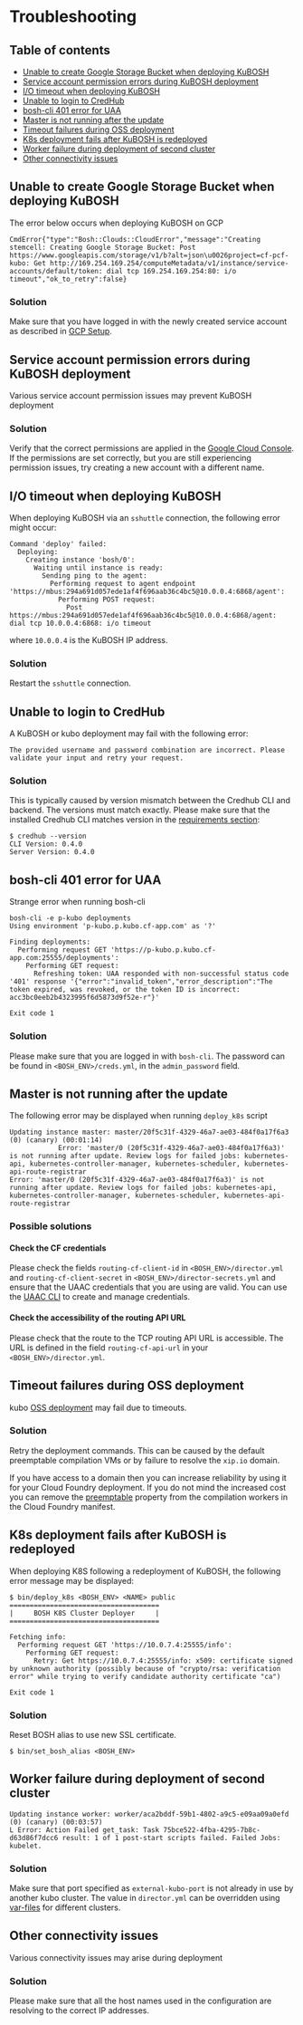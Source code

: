 # Troubleshooting

## Table of contents

 - [Unable to create Google Storage Bucket when deploying KuBOSH](#unable-to-create-google-storage-bucket-when-deploying-kubosh)
 - [Service account permission errors during KuBOSH deployment](#service-account-permission-errors-during-kubosh-deployment)
 - [I/O timeout when deploying KuBOSH](#i-o-timeout-when-deploying-kubosh)
 - [Unable to login to CredHub](#unable-to-login-to-credhub)
 - [bosh-cli 401 error for UAA](#bosh-cli-401-error-for-uaa)
 - [Master is not running after the update](#master-is-not-running-after-the-update)
 - [Timeout failures during OSS deployment](#timeout-failures-during-oss-deployment)
 - [K8s deployment fails after KuBOSH is redeployed](#k8s-deployment-fails-after-kubosh-is-redeployed)
 - [Worker failure during deployment of second cluster](#worker-failure-during-deployment-of-second-cluster)
 - [Other connectivity issues](#other-connectivity-issues)

## Unable to create Google Storage Bucket when deploying KuBOSH

The error below occurs when deploying KuBOSH on GCP

`CmdError{"type":"Bosh::Clouds::CloudError","message":"Creating stemcell: Creating Google Storage Bucket: Post https://www.googleapis.com/storage/v1/b?alt=json\u0026project=cf-pcf-kubo: Get http://169.254.169.254/computeMetadata/v1/instance/service-accounts/default/token: dial tcp 169.254.169.254:80: i/o timeout","ok_to_retry":false}`

### Solution

Make sure that you have logged in with the newly created service account as described in
[GCP Setup](https://github.com/cloudfoundry-incubator/bosh-google-cpi-release/tree/master/docs/bosh#setup).

## Service account permission errors during KuBOSH deployment

Various service account permission issues may prevent KuBOSH deployment

### Solution

Verify that the correct permissions are applied in the [Google Cloud Console](https://console.cloud.google.com/iam-admin/iam). If the permissions are set correctly, but you are still experiencing permission issues, try creating a new account with a different name.

## I/O timeout when deploying KuBOSH

When deploying KuBOSH via an `sshuttle` connection, the following error might occur:

```
Command 'deploy' failed:
  Deploying:
    Creating instance 'bosh/0':
      Waiting until instance is ready:
        Sending ping to the agent:
          Performing request to agent endpoint 'https://mbus:294a691d057ede1af4f696aab36c4bc5@10.0.0.4:6868/agent':
            Performing POST request:
              Post https://mbus:294a691d057ede1af4f696aab36c4bc5@10.0.0.4:6868/agent: dial tcp 10.0.0.4:6868: i/o timeout
```

where `10.0.0.4` is the KuBOSH IP address.

### Solution

Restart the `sshuttle` connection.

## Unable to login to CredHub

A KuBOSH or kubo deployment may fail with the following error:

```
The provided username and password combination are incorrect. Please validate your input and retry your request.
```

### Solution

This is typically caused by version mismatch between the Credhub CLI and backend. The versions must match exactly.
Please make sure that the installed Credhub CLI matches version in the
[requirements section](../README.md#required-software):

```
$ credhub --version
CLI Version: 0.4.0
Server Version: 0.4.0
```

## bosh-cli 401 error for UAA

Strange error when running bosh-cli

```
bosh-cli -e p-kubo deployments
Using environment 'p-kubo.p.kubo.cf-app.com' as '?'

Finding deployments:
  Performing request GET 'https://p-kubo.p.kubo.cf-app.com:25555/deployments':
    Performing GET request:
      Refreshing token: UAA responded with non-successful status code '401' response '{"error":"invalid_token","error_description":"The token expired, was revoked, or the token ID is incorrect: acc3bc0eeb2b4323995f6d5873d9f52e-r"}'

Exit code 1
```

### Solution

Please make sure that you are logged in with `bosh-cli`. The password can be found in `<BOSH_ENV>/creds.yml`, in the `admin_password` field.


## Master is not running after the update

The following error may be displayed when running `deploy_k8s` script

```
Updating instance master: master/20f5c31f-4329-46a7-ae03-484f0a17f6a3 (0) (canary) (00:01:14)
            Error: 'master/0 (20f5c31f-4329-46a7-ae03-484f0a17f6a3)' is not running after update. Review logs for failed jobs: kubernetes-api, kubernetes-controller-manager, kubernetes-scheduler, kubernetes-api-route-registrar
Error: 'master/0 (20f5c31f-4329-46a7-ae03-484f0a17f6a3)' is not running after update. Review logs for failed jobs: kubernetes-api, kubernetes-controller-manager, kubernetes-scheduler, kubernetes-api-route-registrar
```

### Possible solutions

#### Check the CF credentials

Please check the fields `routing-cf-client-id` in `<BOSH_ENV>/director.yml` and `routing-cf-client-secret` in `<BOSH_ENV>/director-secrets.yml` and ensure that the UAAC credentials that you are using are valid. You can use the [UAAC CLI](https://docs.cloudfoundry.org/adminguide/uaa-user-management.html) to create and manage credentials.

#### Check the accessibility of the routing API URL
 
Please check that the route to the TCP routing API URL is accessible.  The URL is defined in the field `routing-cf-api-url` in your `<BOSH_ENV>/director.yml`.

## Timeout failures during OSS deployment

kubo [OSS deployment](https://github.com/cloudfoundry-incubator/bosh-google-cpi-release/tree/master/docs/cloudfoundry) may fail due to timeouts.

### Solution

Retry the deployment commands. This can be caused by the default preemptable compilation VMs or by failure to resolve the `xip.io` domain.

If you have access to a domain then you can increase reliability by using it for your Cloud Foundry deployment. If you do not mind the increased cost you can remove the [preemptable](https://github.com/cloudfoundry-incubator/bosh-google-cpi-release/tree/master/src/bosh-google-cpi#bosh-resource-pool-options) property from the compilation workers in the Cloud Foundry manifest.

## K8s deployment fails after KuBOSH is redeployed

When deploying K8S following a redeployment of KuBOSH, the following error message may be displayed:

```
$ bin/deploy_k8s <BOSH_ENV> <NAME> public
=====================================
|     BOSH K8S Cluster Deployer     |
=====================================

Fetching info:
  Performing request GET 'https://10.0.7.4:25555/info':
    Performing GET request:
      Retry: Get https://10.0.7.4:25555/info: x509: certificate signed by unknown authority (possibly because of "crypto/rsa: verification error" while trying to verify candidate authority certificate "ca")

Exit code 1
```

### Solution

Reset BOSH alias to use new SSL certificate.

```
$ bin/set_bosh_alias <BOSH_ENV>
```

## Worker failure during deployment of second cluster

```
Updating instance worker: worker/aca2bddf-59b1-4802-a9c5-e09aa09a0efd (0) (canary) (00:03:57)
L Error: Action Failed get_task: Task 75bce522-4fba-4295-7b8c-d63d86f7dcc6 result: 1 of 1 post-start scripts failed. Failed Jobs: kubelet.
```

### Solution

Make sure that port specified as `external-kubo-port` is not already in use by another kubo cluster. The value in `director.yml` can be overridden using [var-files](./docs/guides/customized-installation.md#generate-manifest-and-deploy) for different clusters.   

## Other connectivity issues

Various connectivity issues may arise during deployment

### Solution

Please make sure that all the host names used in the configuration are resolving to the correct IP addresses.
